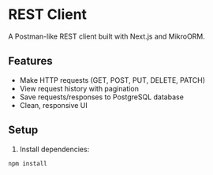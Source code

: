 # REST Client

A Postman-like REST client built with Next.js and MikroORM.

## Features

- Make HTTP requests (GET, POST, PUT, DELETE, PATCH)
- View request history with pagination
- Save requests/responses to PostgreSQL database
- Clean, responsive UI

## Setup

1. Install dependencies:
```bash
npm install
